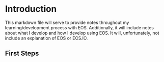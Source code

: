 # Introduction

This markdown file will serve to provide notes throughout my learning/development process with EOS. Additionally, it will include notes about what I develop and how I develop using EOS. It will, unfortunately, not include an explanation of EOS or EOS.IO. 

## First Steps

